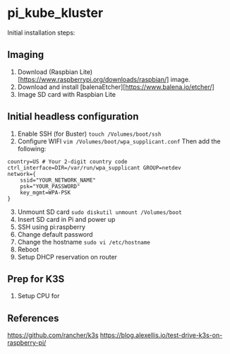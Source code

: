 # pi_kube_kluster
Initial installation steps:

## Imaging
1. Download (Raspbian Lite)[https://www.raspberrypi.org/downloads/raspbian/] image.
2. Download and install [balenaEtcher][https://www.balena.io/etcher/]
3. Image SD card with Raspbian Lite

## Initial headless configuration
1. Enable SSH (for Buster) `touch /Volumes/boot/ssh`
2. Configure WIFI `vim /Volumes/boot/wpa_supplicant.conf`
Then add the following:
```
country=US # Your 2-digit country code
ctrl_interface=DIR=/var/run/wpa_supplicant GROUP=netdev
network={
    ssid="YOUR_NETWORK_NAME"
    psk="YOUR_PASSWORD"
    key_mgmt=WPA-PSK
}
```
3. Unmount SD card `sudo diskutil unmount /Volumes/boot`
4. Insert SD card in Pi and power up
5. SSH using pi:raspberry
6. Change default password
7. Change the hostname `sudo vi /etc/hostname`
8. Reboot
9. Setup DHCP reservation on router

## Prep for K3S
1. Setup CPU for 


## References
https://github.com/rancher/k3s
https://blog.alexellis.io/test-drive-k3s-on-raspberry-pi/

